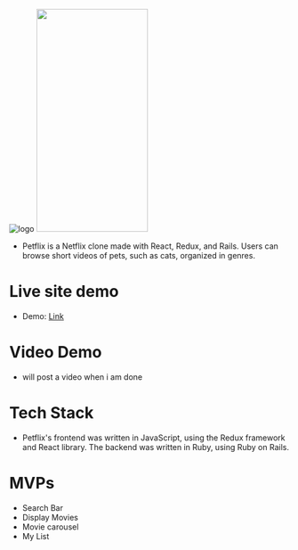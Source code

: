 ![logo](./app/assets/images/logo.png)
<img src="https://camo.githubusercontent.com/..." data-canonical-src="https://gyazo.com/eb5c5741b6a9a16c692170a41a49c858.png" width="200" height="400" />
* Petflix is a Netflix clone made with React, Redux, and Rails. Users can browse short videos of pets, such as cats, organized in genres.

# Live site demo
* Demo: [Link](https://petflix-clone.herokuapp.com/#/)

# Video Demo
* will post a video when i am done

# Tech Stack
* Petflix's frontend was written in JavaScript, using the Redux framework and React library. The backend was written in Ruby, using Ruby on Rails.

# MVPs
* Search Bar 
* Display Movies
* Movie carousel
* My List 